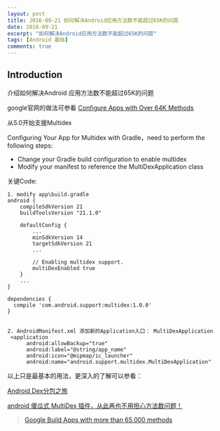 ```yaml
---
layout: post
title: 2016-09-21 如何解决Android应用方法数不能超过65K的问题
date: 2016-09-21
excerpt: "如何解决Android应用方法数不能超过65K的问题"
tags: [Android 基础]
comments: true
---
```



## Introduction

介绍如何解决Android 应用方法数不能超过65K的问题

google官网的做法可参看 [Configure Apps with Over 64K Methods](https://developer.android.com/studio/build/multidex.html)

从5.0开始支援Multidex

Configuring Your App for Multidex with Gradle，need to perform the following steps:

- Change your Gradle build configuration to enable multidex
- Modify your manifest to reference the MultiDexApplication class


关键Code:
    
    1. modify app\build.gradle
    android {
        compileSdkVersion 21
        buildToolsVersion "21.1.0"
    
        defaultConfig {
            ...
            minSdkVersion 14
            targetSdkVersion 21
            ...
    
            // Enabling multidex support.
            multiDexEnabled true
        }
        ...
    }
    
    dependencies {
      compile 'com.android.support:multidex:1.0.0'
    }


    2. AndroidManifest.xml 添加新的Application入口： MultiDexApplication
     <application
          android:allowBackup="true"
          android:label="@string/app_name"
          android:icon="@mipmap/ic_launcher"
          android:name="android.support.multidex.MultiDexApplication"


以上只是最基本的用法，更深入的了解可以参看：

[Android Dex分包之旅](http://yydcdut.com/2016/03/20/split-dex/index.html)

[android 傻瓜式 MultiDex 插件，从此再也不用担心方法数问题！](http://blog.csdn.net/u014608640/article/details/53080216)


> [Google Build Apps with more than 65,000 methods](http://developer.android.com/tools/building/multidex.html)